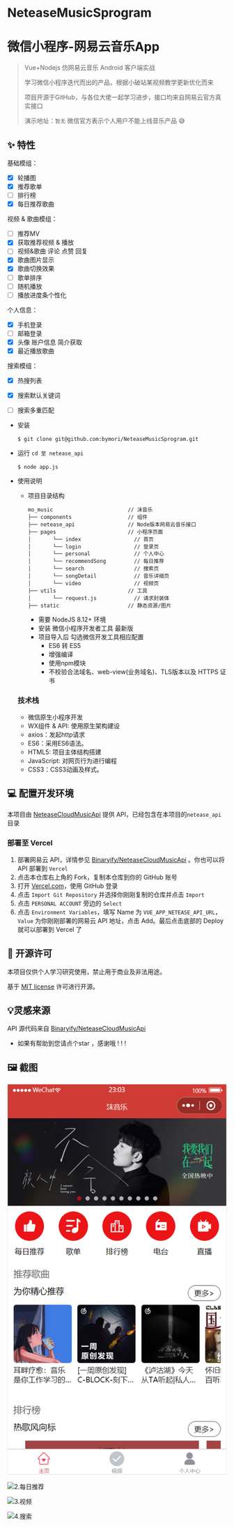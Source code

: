 # NeteaseMusicSprogram
# 微信小程序-网易云音乐App

> Vue+Nodejs 仿网易云音乐 Android 客户端实战
>
> 学习微信小程序迭代而出的产品，根据小破站某视频教学更新优化而来
>
> 项目开源于GitHub，与各位大佬一起学习进步，接口均来自网易云官方真实接口
>
> 演示地址：`暂无` 微信官方表示个人用户不能上线音乐产品  😅

## ✨ 特性

基础模组：
- [x] 轮播图
- [x] 推荐歌单
- [ ] 排行榜
- [x] 每日推荐歌曲

视频 & 歌曲模组：

- [ ] 推荐MV
- [x] 获取推荐视频 & 播放
- [ ] 视频&歌曲 评论 点赞 回复
- [x] 歌曲图片显示
- [x] 歌曲切换效果
- [ ] 歌单排序
- [ ] 随机播放
- [ ] 播放进度条个性化

个人信息：

- [x] 手机登录
- [ ] 邮箱登录
- [x] 头像 账户信息 简介获取
- [x] 最近播放歌曲

搜索模组：

- [x] 热搜列表
- [x] 搜索默认关键词
- [ ] 搜索多重匹配




- 安装 

  ```
  $ git clone git@github.com:bymori/NeteaseMusicSprogram.git

- 运行 `cd 至 netease_api`

  ```
  $ node app.js

- 使用说明

  - 项目目录结构

    ```html
    mo_music                        // 沫音乐
    ├── components                  // 组件
    ├── netease_api        		    // Node版本网易云音乐接口
    ├── pages                       // 小程序页面
    │       └── index                 // 首页
    │       └── login                 // 登录页
    │       └── personal              // 个人中心
    │       └── recommendSong         // 每日推荐
    │       └── search                // 搜索页
    │       └── songDetail            // 音乐详细页
    │       └── video                 // 视频页
    ├── utils                       // 工具
    │       └── request.js            // 请求封装体
    ├── static                      // 静态资源/图片
    ```
    
    - 需要 NodeJS 8.12+ 环境
    - 安装 微信小程序开发者工具 最新版 
    - 项目导入后 勾选微信开发工具相应配置
      - ES6 转 ES5
      - 增强编译
      - 使用npm模块
      - 不校验合法域名、web-view(业务域名)、TLS版本以及 HTTPS 证书

  ### 技术栈
  - 微信原生小程序开发
  - WX组件 & API: 使用原生架构建设
  - axios：发起http请求
  - ES6：采用ES6语法。
  - HTML5: 项目主体结构搭建
  - JavaScript: 对网页行为进行编程
  - CSS3：CSS3动画及样式。

## 💻 配置开发环境

本项目由 [NeteaseCloudMusicApi](https://github.com/Binaryify/NeteaseCloudMusicApi) 提供 API，已经包含在本项目的`netease_api`目录

### 部署至 Vercel

1. 部署网易云 API，详情参见 [Binaryify/NeteaseCloudMusicApi](https://neteasecloudmusicapi.vercel.app/#/?id=安装) 。你也可以将 API 部署到 `Vercel`
2. 点击本仓库右上角的 Fork，复制本仓库到你的 GitHub 账号
3. 打开 [Vercel.com](https://vercel.com/)，使用 GitHub 登录
4. 点击 `Import Git Repository` 并选择你刚刚复制的仓库并点击 `Import`
5. 点击 `PERSONAL ACCOUNT` 旁边的 `Select`
6. 点击 `Environment Variables`，填写 Name 为 `VUE_APP_NETEASE_API_URL`，`Value` 为你刚刚部署的网易云 API 地址，点击 Add。最后点击底部的 Deploy 就可以部署到 Vercel 了

## 📜  开源许可
本项目仅供个人学习研究使用，禁止用于商业及非法用途。

基于  [MIT license](https://opensource.org/licenses/MIT) 许可进行开源。

## 💡灵感来源

API 源代码来自 [Binaryify/NeteaseCloudMusicApi](https://github.com/Binaryify/NeteaseCloudMusicApi)

- 如果有帮助到您请点个star ，感谢哦 ! ! !

## 🖼️ 截图

![1.主页](static\Project_picture\1.主页.png)

![2.每日推荐](D:\Test_project\Github\NeteaseMusicSprogram\static\Project_picture\2.每日推荐.png)

![3.视频](D:\Test_project\Github\NeteaseMusicSprogram\static\Project_picture\3.视频.png)

![4.搜索](D:\Test_project\Github\NeteaseMusicSprogram\static\Project_picture\4.搜索.png)

